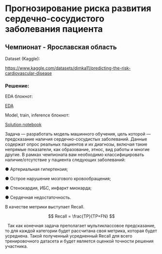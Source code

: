 # Прогнозирование риска развития сердечно-сосудистого заболевания пациента
## Чемпионат - Ярославская область

Dataset (Kaggle):

https://www.kaggle.com/datasets/dimka11/predicting-the-risk-cardiovascular-disease

### Решение:

EDA блокнот:

[EDA](https://github.com/dimka11/Predicting-the-risk-of-developing-a-patient-s-cardiovascular-disease/blob/main/predicting-cardiovascular-disease-eda.ipynb)

Model, train, inference блокнот:

[Solution notebook](https://github.com/dimka11/Predicting-the-risk-of-developing-a-patient-s-cardiovascular-disease/blob/main/predicting-cardiovascular-disease-model.ipynb)


Задача — разработать модель машинного обучения, цель которой —
предсказание наличия сердечно-сосудистых заболеваний. Данные
содержат опрос реальных пациентов и их диагнозы, включая такие
непрямые показатели, как образование, этнос, вид работы и многие другие.
В рамках чемпионата вам необходимо классифицировать
наличие/отсутствие у пациента следующих заболеваний:

● Артериальная гипертензия;

● Острое нарушение мозгового кровообращения;

● Стенокардия, ИБС, инфаркт миокарда;

● Сердечная недостаточность.

В качестве метрики выступает Recall.


$$ Recall = \frac{TP}{TP+FN}  $$

&nbsp; Так как конечная задача преполагает мультиклассовое предсказание,
то для каждой категории будет рассчитана своя метрика, которая будет
усреднена. Такой полученный усредненный Recall для всего
тренировочного датасета и будет является оценкой точности решения
участника.
